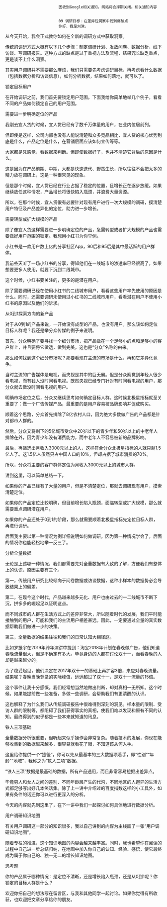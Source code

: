 
                            
                            因收到Google相关通知，网站将会择期关闭。相关通知内容
                            
                            
                            09 调研目标：在差异性洞察中找到爆破点
                            你好，我是刘津。

从今天开始，我会正式教你如何在全新的调研方式中获取洞察。

传统的调研方式大概有以下几个步骤：制定调研计划、发放问卷、数据分析、线下访谈、写调研报告。这种方式的缺点是过于重视方法及流程，结果冗长缺乏重点，更是谈不上什么洞察。



其实用户调研并不需要那么麻烦，我们只需要先考虑调研目标，再考虑看什么数据（包括数据分析和访谈信息），如何分析数据，结果如何落地，就可以了。



锁定目标用户

在开始调研之前，我们首先要锁定用户范围。下面我给你简单地举几个例子，看看不同的产品如何锁定自己的用户范围。

需要进一步明确定位的产品

我刚去宜人贷的时候，宜人贷已经有了数千万体量的用户，在业内位居前列。

但即使是这样，公司内部也没有人能说清楚和众多竞品相比，宜人贷的核心优势到底是什么，产品定位是什么，在营销层面应该如何宣传等等。

大家都是凭感觉，看数据来判断。但即使数据好了，也并不清楚它背后的原因是什么。

这是因为在产品前期、中期，大都是快速迭代、野蛮生长，所以往往不会把太多的精力放在调研上，这是一种很常见的现象。

但是那个时候，宜人贷已经在行业占据了稳定的位置，且增长正在逐步放缓。如果继续放任这种情况，产品增长将很快陷入瓶颈，并浪费大量资源。

所以，在那个时候，宜人贷很有必要针对现有用户进行一次大规模的调研，摸清楚用户特征及产品差异化的定位，助力进一步增长。

需要转型或扩大规模的产品

除了像宜人贷这样需要进一步明确定位的产品，急需转型或者扩大规模的产品也需要做好用户范围的锁定。我想用小红书为你举例。

小红书是一款用户数上亿的分享社区App，90后和95后是其中最活跃的用户群体。

我前些天听了一场小红书的分享，得知他们在一线城市的渗透率已经很高了，如果想要更多人使用，就要下沉到二线城市。

这个时候，小红书要关注的，更多的是潜在用户。

除了需要调研已经在使用小红书的二线城市用户，看看这些用户率先使用的原因是什么。同时，还需要调研未使用过小红书的二线城市用户，看看潜在用户不使用小红书的原因以及他们的诉求。

从0到1探索方向的新产品

对于从0到1的产品来说，一开始没有成型的产品，也没有用户，那么该如何定位目标人群呢？我还是举分众传媒的例子来说明。

首先，分众明确了要寻找一个细分市场，把产品做在一个足够小的点和足够小的客户群上，并且要将它做透，做到完美。这也是“分众”名称的由来。

那么如何找到这个细分市场呢？那要看现在主流的市场是什么，再和它差异化竞争。

当时主流的广告媒体是电视，而央视是其中的巨无霸。但是分众察觉到年轻人很少看电视，而有钱人没时间看电视。既然央视已经专门针对有时间看电视的用户，那分众就去做没时间看电视的用户。

明确市场定位之后，分众又继续思考如何确定目标人群。这时候北极星指标就至关重要了：做一个广告传媒产品，最重要的是用户容易被品牌影响并促成购买。

顺着这个思路，分众首先排除了8亿农村人口，因为绝大多数做广告的产品都是针对都市人群的。

然后。分众又将剩下的5亿城市受众中20岁以下的青少年和50岁以上的中老年人排除在外，因为青少年没有消费能力，而中老年人不容易被新的品牌影响。

最后，再筛选出月收入3000元以上的人，这样符合分众北极星指标的人就只剩1.5亿人了。这1.5亿人虽然只占中国人口的10%，但却占据了城市消费的70%。

所以，分众将主要的客户群体定位为月收入3000元以上的城市人群。

讲到这里，可以简单总结一下。

如果你的产品已经有了大量的用户，但是不清楚定位，那就去调研现有用户，摸索清楚定位。

如果你的产品定位比较明确，但目前增长陷入瓶颈，面临转型或扩大规模，那么就需要重点调研潜在用户。

如果你的产品还处于0到1的阶段，那么就需要顺着北极星指标先定位目标人群，再进行调研。

后面我主要以第一种情况为例详细说明如何做调研。因为第一种情况学会了，后面的情况你也能轻松地举一反三了。

分析全量数据

无论是上述哪一种情况，我们都需要先对全量数据有大致的了解，方便我们有整体上的认识，原因主要有三个。

第一，传统用户研究比较倾向于问卷数据或访谈数据，这种小样本的数据势必会导致结果上的偏差。

第二，在现今这个时代，产品越来越多元化、用户也由过去的一二线城市不断下沉，拼多多的崛起足以证明这点。

而不同城市的人群在生活方式上的差异非常大，所以随着时代的发展，我们平时能接触到的用户，可能和我们的主流用户相差甚远。因此，一定要通过全量的真实数据帮助我们做进一步的决策。

第三，全量数据的结果往往和我们的日常认知大相径庭。

比如罗振宇在2019年跨年演讲中提到：淘宝2018年计划在春晚做广告，他们知道春晚流量很大，但是不确定有多大。毕竟身边的人都在讨论双十一，而看春晚的人却是越来越少的。

为了稳妥起见，他们决定在2017年双十一的基础上再扩容3倍，来应对春晚流量。结果呢？春晚当晚登录的实际峰值，远远超过了双十一，是双十一流量的15倍。

这个事件让我十分感慨。我们经常想当然地做出判断，却对真相一无所知。这个时候，如果能提前做一些准备，多做一些调研，会帮助我们有更清醒的认识。

这也解释了为什么我们从传统调研报告中很难得到深刻的洞见。样本量的限制、受访人群的限制等，都阻碍了我们获得事实的真相，使我们难以发现和原有不同的认知。最终得到的似乎都是一些本来就知道的讯息。

铁人三项基础

全量数据分析很重要，但听起来似乎操作会非常复杂。随着技术的发展，你现在能够收集到的数据越来越多，很容易就看花了眼，不知道该从何入手。

这里给你提供一个“捷径”，你可以先从最基本的三大数据项着手，即“性别”“年龄”“地域”，我称之为“铁人三项”数据。

“铁人三项”数据是最基础的数据，所有产品通用，而且非常容易挖掘出差异点。

毕竟男人和女人之间的差别、不同年龄层产生的代沟，不同地区的人迥异的生活方式都足够写出好几本笑话集。除了上一讲中介绍过的百度指数这样的小工具外，如果有条件的话还你可以进行更深入的分析。

今天的内容就先到这里了，在下一讲中我们一起探讨如何具体地进行数据分析。

用户调研知识地图

有关用户调研这一部分的知识很多，我以自己讲到的内容为主线画了一张“用户调研知识地图”。



随着专栏的推进，这个知识地图的内容会越来越丰富。同时，我也希望你在阅读的过程中自己进一步总结归纳，在地图中加入你自己的认知、经验、感悟，使它最终成为属于你自己的、独一无二的增长知识地图。



思考题

你的产品属于哪种情况：是定位不清晰，还是增长陷入瓶颈，还是从0到1呢？你锁定的目标人群是什么？

欢迎你把自己的想法写在留言区，与我和其他同学一起讨论。如果你觉得有所收获，也欢迎把文章分享给你的朋友。

                        
                        
                            